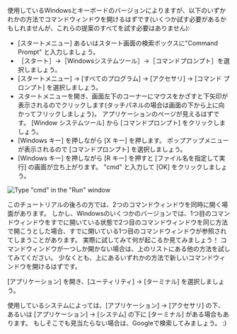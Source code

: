 <!--sec data-title="Opening: Windows" data-id="windows_prompt" data-collapse=true ces-->

使用しているWindowsとキーボードのバージョンによりますが、以下のいずかれかの方法でコマンドウィンドウを開けるはずです(いくつか試す必要があるかもしれませんが、これらの提案のすべてを試す必要はありません):

- [スタートメニュー] あるいはスタート画面の検索ボックスに"Command Prompt" と入力しましょう。
- ［スタート］→［Windowsシステムツール］→［コマンドプロンプト］を選択しましょう。
- [スタートメニュー] → [すべてのプログラム] → [アクセサリ] → [コマンド プロンプト] を選択しましょう。
- スタートメニューを開き、画面左下のコーナーにマウスをかざすと下矢印が表示されるのでクリックします(タッチパネルの場合は画面の下から上に向かってフリックしましょう)。 アプリケーションのページが見えるはずです。 [Window システムツール] から [コマンドプロンプト] をクリックしましょう。
- [Windows キー] を押しながら [X キー] を押します。 ポップアップメニューが表示されるので [コマンドプロンプト] を選択しましょう。
- [Windows キー] を押しながら [R キー] を押すと [ファイル名を指定して実行] の画面が立ち上がります。 "cmd" と入力して [OK] をクリックしましょう。

![Type "cmd" in the "Run" window](../python_installation/images/windows-plus-r.png)

このチュートリアルの後ろの方では、2つのコマンドウィンドウを同時に開く場面があります。 しかし、Windowsのいくつかのバージョンでは、1つ目のコマンドウィンドウをすでに開いている状態で2つ目のコマンドウィンドウを同じ方法で開こうとした場合、すでに開いている1つ目のコマンドウィンドウが参照されてしまうことがあります。 実際に試してみて何が起こるか見てみましょう！ コマンドウィンドウが一つしか開かない場合は、上のリストにある他の方法を試してみてください。 少なくとも、上にあるいずれかの方法で新しいコマンドウィンドウを開けるはずです。

<!--endsec-->

<!--sec data-title="Opening: OS X" data-id="OSX_prompt" data-collapse=true ces-->

[アプリケーション] を開き、[ユーティリティ] → [ターミナル] を選択しましょう。

<!--endsec-->

<!--sec data-title="Opening: Linux" data-id="linux_prompt" data-collapse=true ces-->

使用しているシステムによっては、[アプリケーション] → [アクセサリ] の下、あるいは [アプリケーション] → [システム] の下に [ターミナル] がある場合もあります。 もしそこでも見当たらない場合は、Googleで検索してみましょう。 :)

<!--endsec-->